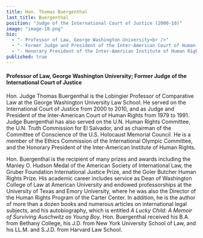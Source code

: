 ```yaml
---
title: Hon. Thomas Buergenthal
last_title: Buergenthal
position: "Judge of the International Court of Justice (2000-10)"
image: "image-10.png"
bio: 
  - "- Professor of Law, George Washington University<br />"
  - "- Former Judge and President of the Inter-American Court of Human Rights (1979—91)<br />"
  - "- Honorary President of the Inter-American Institute of Human Rights<br />"
published: true
---
```


#### Professor of Law, George Washington University; Former Judge of the International Court of Justice
Hon. Judge Thomas Buergenthal is the Lobingier Professor of Comparative Law at the George Washington University Law School. He served on the International Court of Justice from 2000 to 2010, and as Judge and President of the Inter-American Court of Human Rights from 1979 to 1991. Judge Buergenthal has also served on the U.N. Human Rights Committee, the U.N. Truth Commission for El Salvador, and as chairman of the Committee of Conscience of the U.S. Holocaust Memorial Council. He is a member of the Ethics Commission of the International Olympic Committee, and the Honorary President of the Inter-American Institute of Human Rights. 

Hon. Buergenthal is the recipient of many prizes and awards including the Manley O. Hudson Medal of the American Society of International Law, the Gruber Foundation International Justice Prize, and the Goler Butcher Human Rights Prize. His academic career includes service as Dean of Washington College of Law at American University and endowed professorships at the University of Texas and Emory University, where he was also the Director of the Human Rights Program of the Carter Center. In addition, he is the author of more than a dozen books and numerous articles on international legal subjects, and his autobiography, which is entitled _A Lucky Child: A Memoir of Surviving Auschwitz as Young Boy_. Hon. Buergenthal received his B.A. from Bethany College, his J.D. from New York University School of Law, and his LL.M. and S.J.D. from Harvard Law School.
